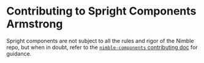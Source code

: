 # Contributing to Spright Components Armstrong

Spright components are not subject to all the rules and rigor of the Nimble repo, but when in doubt, refer to the [`nimble-components` contributing doc](https://github.com/ni/nimble/blob/main/packages/nimble-components/CONTRIBUTING.md) for guidance.
